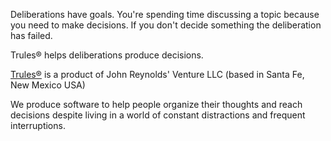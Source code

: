 Deliberations have goals. You're spending time discussing a topic because you need to make decisions.
If you don't decide something the deliberation has failed.

Trules® helps deliberations produce decisions.

[Trules®](https://trules.app) is a product of 
John Reynolds' Venture LLC (based in Santa Fe, New Mexico USA)

We produce software to help people organize their thoughts and reach decisions despite living in a world of constant distractions and frequent interruptions.


